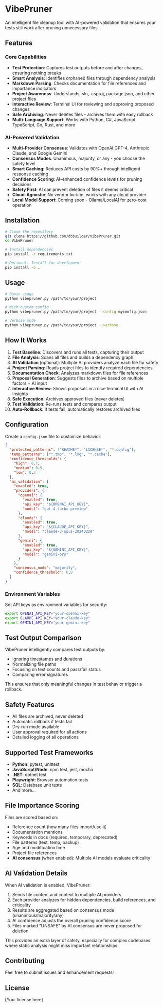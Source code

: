 # VibePruner

An intelligent file cleanup tool with AI-powered validation that ensures your tests still work after pruning unnecessary files.

## Features

### Core Capabilities
- **Test Protection**: Captures test outputs before and after changes, ensuring nothing breaks
- **Smart Analysis**: Identifies orphaned files through dependency analysis
- **Markdown Parsing**: Checks documentation for file references and importance indicators
- **Project Awareness**: Understands .sln, .csproj, package.json, and other project files
- **Interactive Review**: Terminal UI for reviewing and approving proposed changes
- **Safe Archiving**: Never deletes files - archives them with easy rollback
- **Multi-Language Support**: Works with Python, C#, JavaScript, TypeScript, Go, Rust, and more

### AI-Powered Validation
- **Multi-Provider Consensus**: Validates with OpenAI GPT-4, Anthropic Claude, and Google Gemini
- **Consensus Modes**: Unanimous, majority, or any - you choose the safety level
- **Smart Caching**: Reduces API costs by 90%+ through intelligent response caching
- **Confidence Scoring**: AI-enhanced confidence levels for pruning decisions
- **Safety First**: AI can prevent deletion of files it deems critical
- **Cloud-Agnostic**: No vendor lock-in, works with any cloud provider
- **Local Model Support**: Coming soon - Ollama/LocalAI for zero-cost operation

## Installation

```bash
# Clone the repository
git clone https://github.com/dbbuilder/VibePruner.git
cd VibePruner

# Install dependencies
pip install -r requirements.txt

# Optional: Install for development
pip install -e .
```

## Usage

```bash
# Basic usage
python vibepruner.py /path/to/your/project

# With custom config
python vibepruner.py /path/to/your/project --config myconfig.json

# Verbose mode
python vibepruner.py /path/to/your/project --verbose
```

## How It Works

1. **Test Baseline**: Discovers and runs all tests, capturing their output
2. **File Analysis**: Scans all files and builds a dependency graph
3. **AI Validation** (optional): Multiple AI providers analyze each file for safety
4. **Project Parsing**: Reads project files to identify required dependencies
5. **Documentation Check**: Analyzes markdown files for file references
6. **Proposal Generation**: Suggests files to archive based on multiple factors + AI input
7. **Interactive Review**: Shows proposals in a nice terminal UI with AI insights
8. **Safe Execution**: Archives approved files (never deletes)
9. **Test Validation**: Re-runs tests and compares output
10. **Auto-Rollback**: If tests fail, automatically restores archived files

## Configuration

Create a `config.json` file to customize behavior:

```json
{
  "protected_patterns": ["README*", "LICENSE*", "*.config"],
  "temp_patterns": ["*.tmp", "*.log", "*.cache"],
  "confidence_thresholds": {
    "high": 0.7,
    "medium": 0.5,
    "low": 0.3
  },
  "ai_validation": {
    "enabled": true,
    "providers": {
      "openai": {
        "enabled": true,
        "api_key": "${OPENAI_API_KEY}",
        "model": "gpt-4-turbo-preview"
      },
      "claude": {
        "enabled": true,
        "api_key": "${CLAUDE_API_KEY}",
        "model": "claude-3-opus-20240229"
      },
      "gemini": {
        "enabled": true,
        "api_key": "${GEMINI_API_KEY}",
        "model": "gemini-pro"
      }
    },
    "consensus_mode": "majority",
    "confidence_threshold": 0.8
  }
}
```

### Environment Variables

Set API keys as environment variables for security:

```bash
export OPENAI_API_KEY="your-openai-key"
export CLAUDE_API_KEY="your-claude-key"
export GEMINI_API_KEY="your-gemini-key"
```

## Test Output Comparison

VibePruner intelligently compares test outputs by:
- Ignoring timestamps and durations
- Normalizing file paths
- Focusing on test counts and pass/fail status
- Comparing error signatures

This ensures that only meaningful changes in test behavior trigger a rollback.

## Safety Features

- All files are archived, never deleted
- Automatic rollback if tests fail
- Dry-run mode available
- User approval required for all actions
- Detailed logging of all operations

## Supported Test Frameworks

- **Python**: pytest, unittest
- **JavaScript/Node**: npm test, jest, mocha
- **.NET**: dotnet test
- **Playwright**: Browser automation tests
- **SQL**: Database unit tests
- And more...

## File Importance Scoring

Files are scored based on:
- Reference count (how many files import/use it)
- Documentation mentions
- Keywords in docs (required, temporary, deprecated)
- File patterns (test, temp, backup)
- Age and modification time
- Project file references
- **AI consensus** (when enabled): Multiple AI models evaluate criticality

## AI Validation Details

When AI validation is enabled, VibePruner:
1. Sends file content and context to multiple AI providers
2. Each provider analyzes for hidden dependencies, build references, and criticality
3. Results are aggregated based on consensus mode (unanimous/majority/any)
4. AI confidence adjusts the overall pruning confidence score
5. Files marked "UNSAFE" by AI consensus are never proposed for deletion

This provides an extra layer of safety, especially for complex codebases where static analysis might miss important relationships.

## Contributing

Feel free to submit issues and enhancement requests!

## License

[Your license here]
